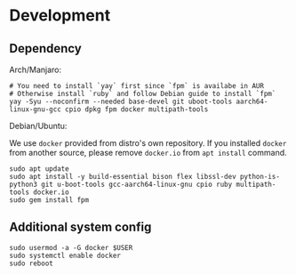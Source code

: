 # Development

## Dependency

Arch/Manjaro:

```
# You need to install `yay` first since `fpm` is availabe in AUR
# Otherwise install `ruby` and follow Debian guide to install `fpm`
yay -Syu --noconfirm --needed base-devel git uboot-tools aarch64-linux-gnu-gcc cpio dpkg fpm docker multipath-tools
```

Debian/Ubuntu:

We use `docker` provided from distro's own repository. If you installed `docker` from another source, please remove `docker.io` from `apt install` command.

```
sudo apt update
sudo apt install -y build-essential bison flex libssl-dev python-is-python3 git u-boot-tools gcc-aarch64-linux-gnu cpio ruby multipath-tools docker.io
sudo gem install fpm
```

## Additional system config

```
sudo usermod -a -G docker $USER
sudo systemctl enable docker
sudo reboot
```
